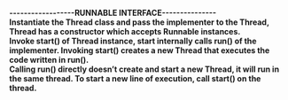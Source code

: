 <b>------------------RUNNABLE INTERFACE--------------- <b>
<br>Instantiate the Thread class and pass the implementer to the Thread, Thread has a constructor which accepts Runnable instances.
<br>Invoke start() of Thread instance, start internally calls run() of the implementer. Invoking start() creates a new Thread that executes the code written in run().
<br>Calling run() directly doesn’t create and start a new Thread, it will run in the same thread. To start a new line of execution, call start() on the thread.
